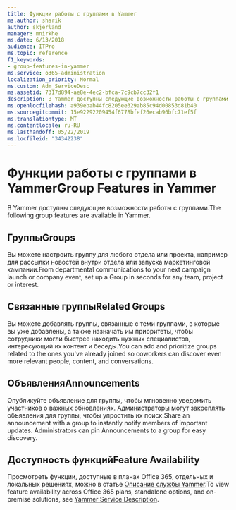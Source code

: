 ```yaml
---
title: Функции работы с группами в Yammer
ms.author: sharik
author: skjerland
manager: mnirkhe
ms.date: 6/13/2018
audience: ITPro
ms.topic: reference
f1_keywords:
- group-features-in-yammer
ms.service: o365-administration
localization_priority: Normal
ms.custom: Adm_ServiceDesc
ms.assetid: 7317d894-ae8e-4ec2-bfca-7c9cb7cc32f1
description: В Yammer доступны следующие возможности работы с группами.
ms.openlocfilehash: a939ebab44fc8205ee329ab85c94d00853d81b40
ms.sourcegitcommit: 15e92292209454f6778bfef26ecab96bfc71ef5f
ms.translationtype: MT
ms.contentlocale: ru-RU
ms.lasthandoff: 05/22/2019
ms.locfileid: "34342238"
---
```

# <a name="group-features-in-yammer"></a><span data-ttu-id="55128-103">Функции работы с группами в Yammer</span><span class="sxs-lookup"><span data-stu-id="55128-103">Group Features in Yammer</span></span>

<span data-ttu-id="55128-104">В Yammer доступны следующие возможности работы с группами.</span><span class="sxs-lookup"><span data-stu-id="55128-104">The following group features are available in Yammer.</span></span>
  
## <a name="groups"></a><span data-ttu-id="55128-105">Группы</span><span class="sxs-lookup"><span data-stu-id="55128-105">Groups</span></span>
<span data-ttu-id="55128-106"><a name="bkmk_Groups"> </a></span><span class="sxs-lookup"><span data-stu-id="55128-106"></span></span>

<span data-ttu-id="55128-107">Вы можете настроить группу для любого отдела или проекта, например для рассылки новостей внутри отдела или запуска маркетинговой кампании.</span><span class="sxs-lookup"><span data-stu-id="55128-107">From departmental communications to your next campaign launch or company event, set up a Group in seconds for any team, project or interest.</span></span>
  
## <a name="related-groups"></a><span data-ttu-id="55128-108">Связанные группы</span><span class="sxs-lookup"><span data-stu-id="55128-108">Related Groups</span></span>
<span data-ttu-id="55128-109"><a name="bkmk_RelatedGroups"> </a></span><span class="sxs-lookup"><span data-stu-id="55128-109"></span></span>

<span data-ttu-id="55128-110">Вы можете добавлять группы, связанные с теми группами, в которые вы уже добавлены, а также назначать им приоритеты, чтобы сотрудники могли быстрее находить нужных специалистов, интересующий их контент и беседы.</span><span class="sxs-lookup"><span data-stu-id="55128-110">You can add and prioritize groups related to the ones you've already joined so coworkers can discover even more relevant people, content, and conversations.</span></span>
  
## <a name="announcements"></a><span data-ttu-id="55128-111">Объявления</span><span class="sxs-lookup"><span data-stu-id="55128-111">Announcements</span></span>
<span data-ttu-id="55128-112"><a name="bkmk_Announcements"> </a></span><span class="sxs-lookup"><span data-stu-id="55128-112"></span></span>

<span data-ttu-id="55128-p101">Опубликуйте объявление для группы, чтобы мгновенно уведомить участников о важных обновлениях. Администраторы могут закреплять объявления для группы, чтобы упростить их поиск.</span><span class="sxs-lookup"><span data-stu-id="55128-p101">Share an announcement with a group to instantly notify members of important updates. Administrators can pin Announcements to a group for easy discovery.</span></span>
  
## <a name="feature-availability"></a><span data-ttu-id="55128-115">Доступность функций</span><span class="sxs-lookup"><span data-stu-id="55128-115">Feature Availability</span></span>
<span data-ttu-id="55128-116"><a name="bkmk_Announcements"> </a></span><span class="sxs-lookup"><span data-stu-id="55128-116"></span></span>

<span data-ttu-id="55128-117">Просмотреть функции, доступные в планах Office 365, отдельных и локальных решениях, можно в статье [Описание службы Yammer](yammer-service-description.md).</span><span class="sxs-lookup"><span data-stu-id="55128-117">To view feature availability across Office 365 plans, standalone options, and on-premise solutions, see [Yammer Service Description](yammer-service-description.md).</span></span>
  

